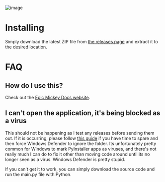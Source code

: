 ![image](https://github.com/abso1utezer0/BlueThinnerLite/assets/83473579/60a7967b-a0ee-43b1-b252-25bb33bc1fb7)

# Installing
Simply download the latest ZIP file from [the releases page](https://github.com/abso1utezer0/BlueThinnerLite/releases/) and extract it to the desired location.

# FAQ
## How do I use this?
Check out the [Epic Mickey Docs website](https://docs.epicmickey.wiki).
## I can't open the application, it's being blocked as a virus
This should not be happening as I test any releases before sending them out. If it is occurring, please follow [this guide](https://github.com/pyinstaller/pyinstaller/blob/develop/.github/ISSUE_TEMPLATE/antivirus.md#reporting-false-positives-to-av-vendors) if you have time to spare and then force Windows Defender to ignore the folder. Its unfortunately pretty common for Windows to mark PyInstaller apps as viruses, and there's not really much I can do to fix it other than moving code around until its no longer seen as a virus. Windows Defender is pretty stupid.

If you can't get it to work, you can simply download the source code and run the main.py file with Python.